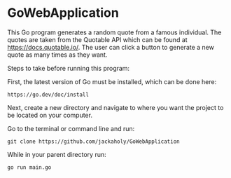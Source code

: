 # GoWebApplication
This Go program generates a random quote from a famous individual. The quotes are taken from
the Quotable API which can be found at https://docs.quotable.io/. The user can click a button to generate a new
quote as many times as they want.

Steps to take before running this program:

First, the latest version of Go must be installed, which can be done here:
```shell
https://go.dev/doc/install
```

Next, create a new directory and navigate to where you want the project to be located on your computer.

Go to the terminal or command line and run:
```shell
git clone https://github.com/jackaholy/GoWebApplication
```
While in your parent directory run:

```shell
go run main.go
```

